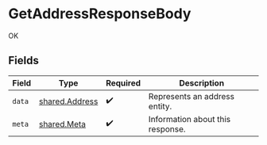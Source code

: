 # GetAddressResponseBody

OK


## Fields

| Field                                            | Type                                             | Required                                         | Description                                      |
| ------------------------------------------------ | ------------------------------------------------ | ------------------------------------------------ | ------------------------------------------------ |
| `data`                                           | [shared.Address](../../models/shared/address.md) | :heavy_check_mark:                               | Represents an address entity.                    |
| `meta`                                           | [shared.Meta](../../models/shared/meta.md)       | :heavy_check_mark:                               | Information about this response.                 |